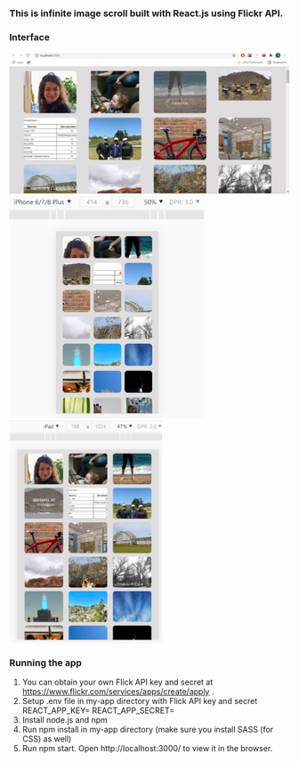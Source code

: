 ###  This is infinite image scroll built with React.js using Flickr API.

###   Interface
<img src="https://github.com/renatasa/Infinite-scroll/blob/master/my-app/src/assets/scroll1.PNG" width="600" >
<img src="https://github.com/renatasa/Infinite-scroll/blob/master/my-app/src/assets/scroll2.PNG" height="400" > 
<img src="https://github.com/renatasa/Infinite-scroll/blob/master/my-app/src/assets/scroll3.PNG" height="400" > 


### Running the app
1.	You can obtain your own Flick API key and secret at https://www.flickr.com/services/apps/create/apply .
2.	Setup .env file in my-app directory with Flick API key and secret
REACT_APP_KEY=
REACT_APP_SECRET=
3.	Install node.js and npm
4.	Run npm install in my-app directory (make sure you install SASS (for CSS) as well)
5.	Run npm start. Open http://localhost:3000/  to view it in the browser.
